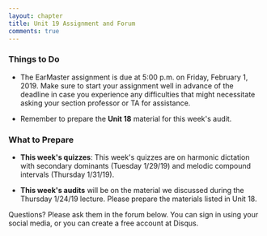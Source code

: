 ```yaml
---
layout: chapter
title: Unit 19 Assignment and Forum
comments: true
---
```


### Things to Do

- The EarMaster assignment is due at 5:00 p.m. on Friday, February 1, 2019. Make sure to start your assignment well in advance of the deadline in case you experience any difficulties that might necessitate asking your section professor or TA for assistance.

- Remember to prepare the **Unit 18** material for this week's audit.

### What to Prepare

- **This week's quizzes**: This week's quizzes are on harmonic dictation with secondary dominants (Tuesday 1/29/19) and melodic compound intervals (Thursday 1/31/19).

- **This week's audits** will be on the material we discussed during the Thursday 1/24/19 lecture. Please prepare the materials listed in Unit 18.

Questions? Please ask them in the forum below. You can sign in using your social media, or you can create a free account at Disqus.